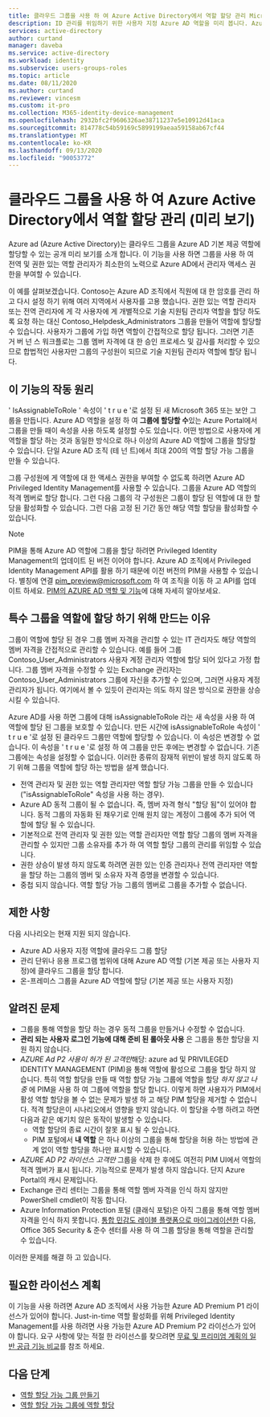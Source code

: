 ```yaml
---
title: 클라우드 그룹을 사용 하 여 Azure Active Directory에서 역할 할당 관리 Microsoft Docs
description: ID 관리를 위임하기 위한 사용자 지정 Azure AD 역할을 미리 봅니다. Azure Portal, PowerShell 또는 Graph API에서 Azure 역할 할당을 관리 합니다.
services: active-directory
author: curtand
manager: daveba
ms.service: active-directory
ms.workload: identity
ms.subservice: users-groups-roles
ms.topic: article
ms.date: 08/11/2020
ms.author: curtand
ms.reviewer: vincesm
ms.custom: it-pro
ms.collection: M365-identity-device-management
ms.openlocfilehash: 2932bfc2f9606326ae38711237e5e10912d41aca
ms.sourcegitcommit: 814778c54b59169c5899199aeaa59158ab67cf44
ms.translationtype: MT
ms.contentlocale: ko-KR
ms.lasthandoff: 09/13/2020
ms.locfileid: "90053772"
---
```

# <a name="use-cloud-groups-to-manage-role-assignments-in-azure-active-directory-preview"></a>클라우드 그룹을 사용 하 여 Azure Active Directory에서 역할 할당 관리 (미리 보기)

Azure ad (Azure Active Directory)는 클라우드 그룹을 Azure AD 기본 제공 역할에 할당할 수 있는 공개 미리 보기를 소개 합니다. 이 기능을 사용 하면 그룹을 사용 하 여 전역 및 권한 있는 역할 관리자가 최소한의 노력으로 Azure AD에서 관리자 액세스 권한을 부여할 수 있습니다.

이 예를 살펴보겠습니다. Contoso는 Azure AD 조직에서 직원에 대 한 암호를 관리 하 고 다시 설정 하기 위해 여러 지역에서 사용자를 고용 했습니다. 권한 있는 역할 관리자 또는 전역 관리자에 게 각 사용자에 게 개별적으로 기술 지원팀 관리자 역할을 할당 하도록 요청 하는 대신 Contoso_Helpdesk_Administrators 그룹을 만들어 역할에 할당할 수 있습니다. 사용자가 그룹에 가입 하면 역할이 간접적으로 할당 됩니다. 그러면 기존 거 버 넌 스 워크플로는 그룹 멤버 자격에 대 한 승인 프로세스 및 감사를 처리할 수 있으므로 합법적인 사용자만 그룹의 구성원이 되므로 기술 지원팀 관리자 역할에 할당 됩니다.

## <a name="how-this-feature-works"></a>이 기능의 작동 원리

' IsAssignableToRole ' 속성이 ' t r u e '로 설정 된 새 Microsoft 365 또는 보안 그룹을 만듭니다. Azure AD 역할을 설정 하 여 **그룹에 할당할 수**있는 Azure Portal에서 그룹을 만들 때이 속성을 사용 하도록 설정할 수도 있습니다. 어떤 방법으로 사용자에 게 역할을 할당 하는 것과 동일한 방식으로 하나 이상의 Azure AD 역할에 그룹을 할당할 수 있습니다. 단일 Azure AD 조직 (테 넌 트)에서 최대 200의 역할 할당 가능 그룹을 만들 수 있습니다.

그룹 구성원에 게 역할에 대 한 액세스 권한을 부여할 수 없도록 하려면 Azure AD Privileged Identity Management를 사용할 수 있습니다. 그룹을 Azure AD 역할의 적격 멤버로 할당 합니다. 그런 다음 그룹의 각 구성원은 그룹이 할당 된 역할에 대 한 할당을 활성화할 수 있습니다. 그런 다음 고정 된 기간 동안 해당 역할 할당을 활성화할 수 있습니다.

> [!Note]
> PIM을 통해 Azure AD 역할에 그룹을 할당 하려면 Privileged Identity Management의 업데이트 된 버전 이어야 합니다. Azure AD 조직에서 Privileged Identity Management API를 활용 하기 때문에 이전 버전의 PIM을 사용할 수 있습니다. 별칭에 연결 pim_preview@microsoft.com 하 여 조직을 이동 하 고 API를 업데이트 하세요. [PIM의 AZURE AD 역할 및 기능](../privileged-identity-management/azure-ad-roles-features.md)에 대해 자세히 알아보세요.

## <a name="why-we-enforce-creation-of-a-special-group-for-assigning-it-to-a-role"></a>특수 그룹을 역할에 할당 하기 위해 만드는 이유

그룹이 역할에 할당 된 경우 그룹 멤버 자격을 관리할 수 있는 IT 관리자도 해당 역할의 멤버 자격을 간접적으로 관리할 수 있습니다. 예를 들어 그룹 Contoso_User_Administrators 사용자 계정 관리자 역할에 할당 되어 있다고 가정 합니다. 그룹 멤버 자격을 수정할 수 있는 Exchange 관리자는 Contoso_User_Administrators 그룹에 자신을 추가할 수 있으며, 그러면 사용자 계정 관리자가 됩니다. 여기에서 볼 수 있듯이 관리자는 의도 하지 않은 방식으로 권한을 상승 시킬 수 있습니다.

Azure AD를 사용 하면 그룹에 대해 isAssignableToRole 라는 새 속성을 사용 하 여 역할에 할당 된 그룹을 보호할 수 있습니다. 만든 시간에 isAssignableToRole 속성이 ' t r u e '로 설정 된 클라우드 그룹만 역할에 할당할 수 있습니다. 이 속성은 변경할 수 없습니다. 이 속성을 ' t r u e '로 설정 하 여 그룹을 만든 후에는 변경할 수 없습니다. 기존 그룹에는 속성을 설정할 수 없습니다.
이러한 종류의 잠재적 위반이 발생 하지 않도록 하기 위해 그룹을 역할에 할당 하는 방법을 설계 했습니다.

- 전역 관리자 및 권한 있는 역할 관리자만 역할 할당 가능 그룹을 만들 수 있습니다 ("isAssignableToRole" 속성을 사용 하는 경우).
- Azure AD 동적 그룹이 될 수 없습니다. 즉, 멤버 자격 형식 "할당 됨"이 있어야 합니다. 동적 그룹의 자동화 된 채우기로 인해 원치 않는 계정이 그룹에 추가 되어 역할에 할당 될 수 있습니다.
- 기본적으로 전역 관리자 및 권한 있는 역할 관리자만 역할 할당 그룹의 멤버 자격을 관리할 수 있지만 그룹 소유자를 추가 하 여 역할 할당 그룹의 관리를 위임할 수 있습니다.
- 권한 상승이 발생 하지 않도록 하려면 권한 있는 인증 관리자나 전역 관리자만 역할을 할당 하는 그룹의 멤버 및 소유자 자격 증명을 변경할 수 있습니다.
- 중첩 되지 않습니다. 역할 할당 가능 그룹의 멤버로 그룹을 추가할 수 없습니다.

## <a name="limitations"></a>제한 사항

다음 시나리오는 현재 지원 되지 않습니다.  

- Azure AD 사용자 지정 역할에 클라우드 그룹 할당
- 관리 단위나 응용 프로그램 범위에 대해 Azure AD 역할 (기본 제공 또는 사용자 지정)에 클라우드 그룹을 할당 합니다.
- 온-프레미스 그룹을 Azure AD 역할에 할당 (기본 제공 또는 사용자 지정)

## <a name="known-issues"></a>알려진 문제

- 그룹을 통해 역할을 할당 하는 경우 동적 그룹을 만들거나 수정할 수 없습니다.
- **관리 되는 사용자 로그인 기능에 대해 준비 된 롤아웃 사용** 은 그룹을 통한 할당을 지원 하지 않습니다.
- *AZURE Ad P2 사용이 허가 된 고객만*해당: azure ad 및 PRIVILEGED IDENTITY MANAGEMENT (PIM)을 통해 역할에 활성으로 그룹을 할당 하지 않습니다. 특히 역할 할당을 만들 때 역할 할당 가능 그룹에 역할을 할당 *하지 않고 나중* 에 PIM을 사용 하 여 그룹에 역할을 할당 합니다. 이렇게 하면 사용자가 PIM에서 활성 역할 할당을 볼 수 없는 문제가 발생 하 고 해당 PIM 할당을 제거할 수 없습니다. 적격 할당은이 시나리오에서 영향을 받지 않습니다. 이 할당을 수행 하려고 하면 다음과 같은 예기치 않은 동작이 발생할 수 있습니다.
  - 역할 할당의 종료 시간이 잘못 표시 될 수 있습니다.
  - PIM 포털에서 **내 역할** 은 하나 이상의 그룹을 통해 할당을 허용 하는 방법에 관계 없이 역할 할당을 하나만 표시할 수 있습니다.
- *AZURE AD P2 라이선스 고객만* 그룹을 삭제 한 후에도 여전히 PIM UI에서 역할의 적격 멤버가 표시 됩니다. 기능적으로 문제가 발생 하지 않습니다. 단지 Azure Portal의 캐시 문제입니다.  
- Exchange 관리 센터는 그룹을 통해 역할 멤버 자격을 인식 하지 않지만 PowerShell cmdlet이 작동 합니다.
- Azure Information Protection 포털 (클래식 포털)은 아직 그룹을 통해 역할 멤버 자격을 인식 하지 못합니다. [통합 민감도 레이블 플랫폼으로 마이그레이션한](/azure/information-protection/configure-policy-migrate-labels) 다음, Office 365 Security & 준수 센터를 사용 하 여 그룹 할당을 통해 역할을 관리할 수 있습니다.

이러한 문제를 해결 하 고 있습니다.

## <a name="required-license-plan"></a>필요한 라이선스 계획

이 기능을 사용 하려면 Azure AD 조직에서 사용 가능한 Azure AD Premium P1 라이선스가 있어야 합니다. Just-in-time 역할 활성화를 위해 Privileged Identity Management를 사용 하려면 사용 가능한 Azure AD Premium P2 라이선스가 있어야 합니다. 요구 사항에 맞는 적절 한 라이선스를 찾으려면 [무료 및 프리미엄 계획의 일반 공급 기능 비교](../fundamentals/active-directory-whatis.md#what-are-the-azure-ad-licenses)를 참조 하세요.

## <a name="next-steps"></a>다음 단계

- [역할 할당 가능 그룹 만들기](roles-groups-create-eligible.md)
- [역할 할당 가능 그룹에 역할 할당](roles-groups-assign-role.md)